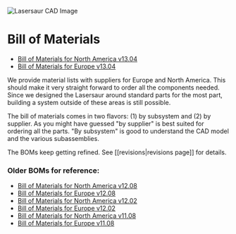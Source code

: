 ![Lasersaur CAD Image](http://farm9.staticflickr.com/8156/7139609703_b8134916f2_z.jpg)

Bill of Materials
==========

*  [Bill of Materials for North America v13.04](/lasersaur/bom-suppliers-usd)
*  [Bill of Materials for Europe v13.04](/lasersaur/bom-suppliers-eur)

We provide material lists with suppliers for Europe and North America. This should make it very straight forward to order all the components needed. Since we designed the Lasersaur around standard parts for the most part, building a system outside of these areas is still possible.

The bill of materials comes in two flavors: (1) by subsystem and (2) by supplier. As you might have guessed "by supplier" is best suited for ordering all the parts. "By subsystem" is good to understand the CAD model and the various subassemblies.

The BOMs keep getting refined. See [[revisions|revisions page]] for details.


### Older BOMs for reference:
*  [Bill of Materials for North America v12.08](/lasersaur/bom-one-suppliers-usd)
*  [Bill of Materials for Europe v12.08](/lasersaur/bom-one-suppliers-eur)
*  [Bill of Materials for North America v12.02](/lasersaur/bom-zero-suppliers-usd)
*  [Bill of Materials for Europe v12.02](/lasersaur/bom-zero-suppliers-eur)
*  [Bill of Materials for North America v11.08](/lasersaur/bom-alpha-suppliers-usd)
*  [Bill of Materials for Europe v11.08](/lasersaur/bom-alpha-suppliers-eur)

